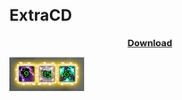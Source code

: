 # ExtraCD

<h3 align="center"> <a href="https://github.com/Orbinya/World-of-Warcraft/raw/master/Addons/ExtraCD/ExtraCD.zip">Download</a> </h3>

![ExtraCD](https://raw.githubusercontent.com/Orbinya/World-of-Warcraft/master/Images/ExtraCD.jpg)
